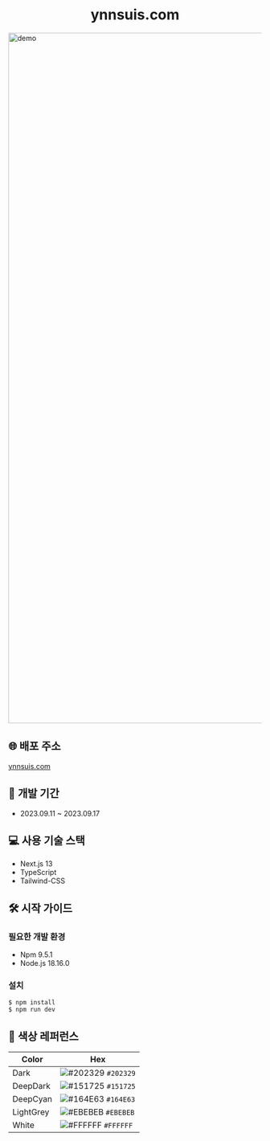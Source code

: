 <h1 align="center">
  ynnsuis.com
</h1>
<img width="1375" alt="demo" src="https://github.com/sossost/portfolio./assets/110542210/537d20c4-f79e-43c7-94c5-e998326bd340">

## 🌐 배포 주소

[ynnsuis.com](https://www.ynnsuis.com/)

## 📅 개발 기간

- 2023.09.11 ~ 2023.09.17

## 💻 사용 기술 스택

- Next.js 13
- TypeScript
- Tailwind-CSS

## 🛠 시작 가이드

### 필요한 개발 환경

- Npm 9.5.1
- Node.js 18.16.0

### 설치

```
$ npm install
$ npm run dev
```

## 🎨 색상 레퍼런스

| Color     | Hex                                                                |
| --------- | ------------------------------------------------------------------ |
| Dark      | ![#202329](https://via.placeholder.com/10/202329?text=+) `#202329` |
| DeepDark  | ![#151725](https://via.placeholder.com/10/151725?text=+) `#151725` |
| DeepCyan  | ![#164E63](https://via.placeholder.com/10/164E63?text=+) `#164E63` |
| LightGrey | ![#EBEBEB](https://via.placeholder.com/10/EBEBEB?text=+) `#EBEBEB` |
| White     | ![#FFFFFF](https://via.placeholder.com/10/FFFFFF?text=+) `#FFFFFF` |
